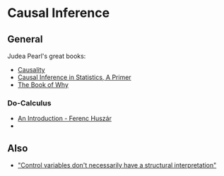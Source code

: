 # Causal Inference

## General
Judea Pearl's great books: 
- [Causality](http://bayes.cs.ucla.edu/BOOK-2K/)
- [Causal Inference in Statistics, A Primer](http://bayes.cs.ucla.edu/PRIMER/)
- [The Book of Why](http://bayes.cs.ucla.edu/WHY/)

### Do-Calculus
- [An Introduction - Ferenc Huszár](https://www.inference.vc/untitled/)
- 
## Also
- ["Control variables don't necessarily have a structural interpretation"](https://p-hunermund.com/2019/04/28/dont-put-too-much-meaning-into-control-variables/)
